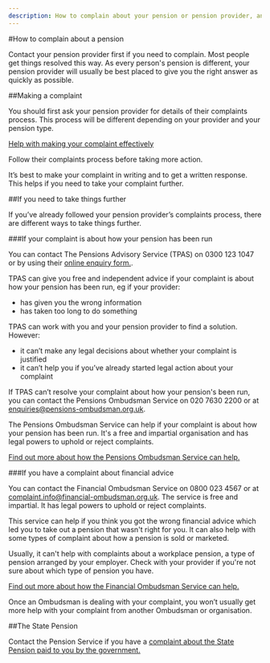 ```yaml
---
description: How to complain about your pension or pension provider, and who you can go to for help if your provider doesn't resolve your complaint.
---
```


#How to complain about a pension

Contact your pension provider first if you need to complain. Most people get things resolved this way. As every person's pension is different, your pension provider will usually be best placed to give you the right answer as quickly as possible.


##Making a complaint

You should first ask your pension provider for details of their complaints process. This process will be different depending on your provider and your pension type.

[Help with making your complaint effectively](http://www.adviceguide.org.uk/england/consumer_e/consumer_taking_action_e/consumer_making_a_complaint_e.htm)

Follow their complaints process before taking more action.

It’s best to make your complaint in writing and to get a written response. This helps if you need to take your complaint further.

##If you need to take things further

If you’ve already followed your pension provider’s complaints process, there are different ways to take things further.

###If your complaint is about how your pension has been run

You can contact The Pensions Advisory Service (TPAS) on 0300 123 1047 or by using their [online enquiry form.](http://www.pensionsadvisoryservice.org.uk/contacting-us/online-enquiry-form).

TPAS can give you free and independent advice if your complaint is about how your pension has been run, eg if your provider:

* has given you the wrong information
* has taken too long to do something

TPAS can work with you and your pension provider to find a solution. However:

* it can’t make any legal decisions about whether your complaint is justified
* it can’t help you if you’ve already started legal action about your complaint

If TPAS can’t resolve your complaint about how your pension's been run, you can contact the Pensions Ombudsman Service on 020 7630 2200 or at <enquiries@pensions-ombudsman.org.uk>.

The Pensions Ombudsman Service can help if your complaint is about how your pension has been run. It's a free and impartial organisation and has legal powers to uphold or reject complaints.

[Find out more about how the Pensions Ombudsman Service can help.](https://www.pensions-ombudsman.org.uk/about-us/)

###If you have a complaint about financial advice

You can contact the Financial Ombudsman Service on 0800 023 4567 or at <complaint.info@financial-ombudsman.org.uk>. The service is free and impartial. It has legal powers to uphold or reject complaints.

This service can help if you think you got the wrong financial advice which led you to take out a pension that wasn't right for you. It can also help with some types of complaint about how a pension is sold or marketed.

Usually, it can't help with complaints about a workplace pension, a type of pension arranged by your employer. Check with your provider if you're not sure about which type of pension you have.

[Find out more about how the Financial Ombudsman Service can help.](http://www.financial-ombudsman.org.uk/publications/technical_notes/pension-complaints-our-jurisdiction.html)

Once an Ombudsman is dealing with your complaint, you won’t usually get more help with your complaint from another Ombudsman or organisation.


##The State Pension


Contact the Pension Service if you have a [complaint about the State Pension paid to you by the government.](https://www.gov.uk/complain-pension-service)
